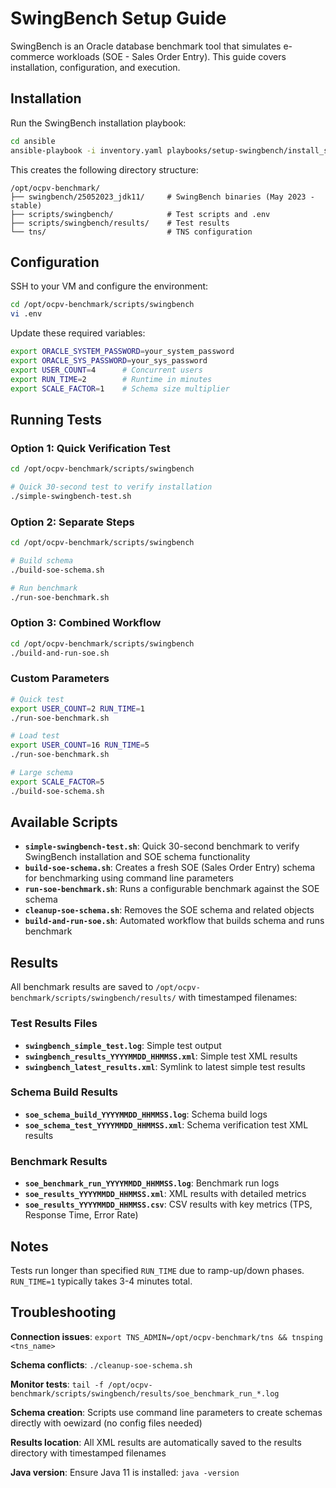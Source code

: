 # SwingBench Setup Guide

SwingBench is an Oracle database benchmark tool that simulates e-commerce workloads (SOE - Sales Order Entry). This guide covers installation, configuration, and execution.

## Installation

Run the SwingBench installation playbook:

```bash
cd ansible
ansible-playbook -i inventory.yaml playbooks/setup-swingbench/install_setup_swingbench.yml
```

This creates the following directory structure:
```
/opt/ocpv-benchmark/
├── swingbench/25052023_jdk11/     # SwingBench binaries (May 2023 - stable)
├── scripts/swingbench/            # Test scripts and .env
├── scripts/swingbench/results/    # Test results
└── tns/                           # TNS configuration
```

## Configuration

SSH to your VM and configure the environment:

```bash
cd /opt/ocpv-benchmark/scripts/swingbench
vi .env
```

Update these required variables:
```bash
export ORACLE_SYSTEM_PASSWORD=your_system_password
export ORACLE_SYS_PASSWORD=your_sys_password
export USER_COUNT=4      # Concurrent users
export RUN_TIME=2        # Runtime in minutes
export SCALE_FACTOR=1    # Schema size multiplier
```

## Running Tests

### Option 1: Quick Verification Test
```bash
cd /opt/ocpv-benchmark/scripts/swingbench

# Quick 30-second test to verify installation
./simple-swingbench-test.sh
```

### Option 2: Separate Steps
```bash
cd /opt/ocpv-benchmark/scripts/swingbench

# Build schema
./build-soe-schema.sh

# Run benchmark
./run-soe-benchmark.sh
```

### Option 3: Combined Workflow
```bash
cd /opt/ocpv-benchmark/scripts/swingbench
./build-and-run-soe.sh
```

### Custom Parameters
```bash
# Quick test
export USER_COUNT=2 RUN_TIME=1
./run-soe-benchmark.sh

# Load test
export USER_COUNT=16 RUN_TIME=5
./run-soe-benchmark.sh

# Large schema
export SCALE_FACTOR=5
./build-soe-schema.sh
```

## Available Scripts

- **`simple-swingbench-test.sh`**: Quick 30-second benchmark to verify SwingBench installation and SOE schema functionality
- **`build-soe-schema.sh`**: Creates a fresh SOE (Sales Order Entry) schema for benchmarking using command line parameters
- **`run-soe-benchmark.sh`**: Runs a configurable benchmark against the SOE schema
- **`cleanup-soe-schema.sh`**: Removes the SOE schema and related objects
- **`build-and-run-soe.sh`**: Automated workflow that builds schema and runs benchmark

## Results

All benchmark results are saved to `/opt/ocpv-benchmark/scripts/swingbench/results/` with timestamped filenames:

### Test Results Files
- **`swingbench_simple_test.log`**: Simple test output
- **`swingbench_results_YYYYMMDD_HHMMSS.xml`**: Simple test XML results
- **`swingbench_latest_results.xml`**: Symlink to latest simple test results

### Schema Build Results
- **`soe_schema_build_YYYYMMDD_HHMMSS.log`**: Schema build logs
- **`soe_schema_test_YYYYMMDD_HHMMSS.xml`**: Schema verification test XML results

### Benchmark Results
- **`soe_benchmark_run_YYYYMMDD_HHMMSS.log`**: Benchmark run logs
- **`soe_results_YYYYMMDD_HHMMSS.xml`**: XML results with detailed metrics
- **`soe_results_YYYYMMDD_HHMMSS.csv`**: CSV results with key metrics (TPS, Response Time, Error Rate)

## Notes

Tests run longer than specified `RUN_TIME` due to ramp-up/down phases. `RUN_TIME=1` typically takes 3-4 minutes total.

## Troubleshooting

**Connection issues**: `export TNS_ADMIN=/opt/ocpv-benchmark/tns && tnsping <tns_name>`

**Schema conflicts**: `./cleanup-soe-schema.sh`

**Monitor tests**: `tail -f /opt/ocpv-benchmark/scripts/swingbench/results/soe_benchmark_run_*.log`

**Schema creation**: Scripts use command line parameters to create schemas directly with oewizard (no config files needed)

**Results location**: All XML results are automatically saved to the results directory with timestamped filenames

**Java version**: Ensure Java 11 is installed: `java -version` 